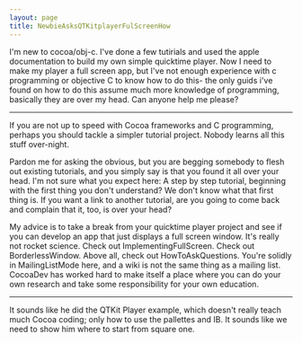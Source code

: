 ```yaml
---
layout: page
title: NewbieAsksQTKitplayerFulScreenHow
---
```


I'm new to cocoa/obj-c. I've done a few tutirials and used the apple documentation to build my own simple quicktime player. Now I need to make my player a full screen app, but I've not enough experience with c programming or objective C to know how to do this- the only guids i've found on how to do this assume much more knowledge of programming, basically they are over my head. Can anyone help me please? 

----

If you are not up to speed with Cocoa frameworks and C programming, perhaps you should tackle a simpler tutorial project. Nobody learns all this stuff over-night.

Pardon me for asking the obvious, but you are begging somebody to flesh out existing tutorials, and you simply say is that you found it all over your head. I'm not sure what you expect here: A step by step tutorial, beginning with the first thing you don't understand? We don't know what that first thing is. If you want a link to another tutorial, are you going to come back and complain that it, too, is over your head?

My advice is to take a break from your quicktime player project and see if you can develop an app that just displays a full screen window. It's really not rocket science. Check out ImplementingFullScreen. Check out BorderlessWindow. Above all, check out HowToAskQuestions. You're solidly in MailingListMode here, and a wiki is not the same thing as a mailing list. CocoaDev has worked hard to make itself a place where you can do your own research and take some responsibility for your own education.

----

It sounds like he did the QTKit Player example, which doesn't really teach much Cocoa coding; only how to use the pallettes and IB. It sounds like we need to show him where to start from square one.

